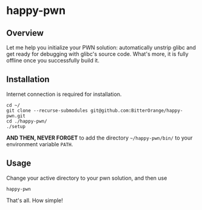 # happy-pwn

## Overview

Let me help you initialize your PWN solution: automatically unstrip glibc and get ready for debugging with glibc's source code. What's more, it is fully offline once you successfully build it.

## Installation

Internet connection is required for installation.

```
cd ~/
git clone --recurse-submodules git@github.com:BitterOrange/happy-pwn.git
cd ./happy-pwn/
./setup
```

**AND THEN, NEVER FORGET** to add the directory `~/happy-pwn/bin/` to your environment variable `PATH`.

## Usage

Change your active directory to your pwn solution, and then use

```
happy-pwn
```

That's all. How simple!
